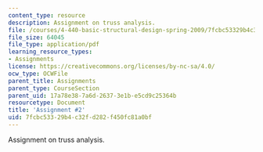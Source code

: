 ```yaml
---
content_type: resource
description: Assignment on truss analysis.
file: /courses/4-440-basic-structural-design-spring-2009/7fcbc53329b4c32fd282f450fc81a0bf_MIT4_440s09_assn02.pdf
file_size: 64045
file_type: application/pdf
learning_resource_types:
- Assignments
license: https://creativecommons.org/licenses/by-nc-sa/4.0/
ocw_type: OCWFile
parent_title: Assignments
parent_type: CourseSection
parent_uid: 17a78e38-7a6d-2637-3e1b-e5cd9c25364b
resourcetype: Document
title: 'Assignment #2'
uid: 7fcbc533-29b4-c32f-d282-f450fc81a0bf
---
```

Assignment on truss analysis.
